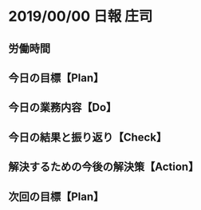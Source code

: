 # 2019/00/00 日報 庄司

## 労働時間

## 今日の目標【Plan】

## 今日の業務内容【Do】

## 今日の結果と振り返り【Check】

## 解決するための今後の解決策【Action】

## 次回の目標【Plan】
